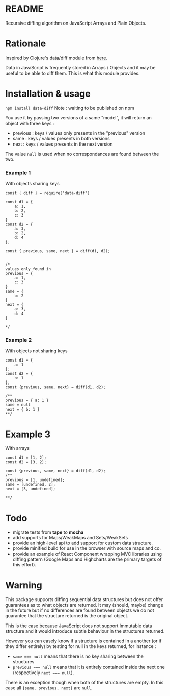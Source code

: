 # README

Recursive diffing algorithm on JavaScript Arrays and Plain Objects.

# Rationale
Inspired by Clojure's data/diff module from [here](https://clojuredocs.org/clojure.data/diff).

Data in JavaScript is frequently stored in Arrays / Objects and it may be useful to be able to diff
them. This is what this module provides. 




# Installation & usage

`npm install data-diff` Note : waiting to be published on npm




You use it by passing two versions of a same "model", it will return an object with three keys :
- previous : keys / values only presents in the "previous" version
- same : keys / values presents in both versions
- next : keys / values presents in the next version

The value `null` is used when no correspondances are found between the two.


### Example 1
With objects sharing keys

```
const { diff } = require("data-diff")

const d1 = {
    a: 1,
    b: 2,
    c: 3
}
const d2 = {
    a: 3,
    b: 2,
    d: 4
};

const { previous, same, next } = diff(d1, d2);


/*
values only found in
previous = {
    a: 1,
    c: 3
}
same = {
    b: 2
}
next = {
    a: 3,
    d: 4
}

*/

```

### Example 2
With objects not sharing keys

```
const d1 = {
    a: 1
};
const d2 = {
    b: 1
};
const {previous, same, next} = diff(d1, d2);

/**
previous = { a: 1 }
same = null
next = { b: 1 }
**/

```

# Example 3
With arrays

```
const d1 = [1, 2];
const d2 = [3, 2];

const {previous, same, next} = diff(d1, d2);
/**
previous = [1, undefined];
same = [undefined, 2];
next = [3, undefined];

**/

```
# Todo 
- migrate tests from **tape** to **mocha**
- add supports for Maps/WeakMaps and Sets/WeakSets
- provide an high-level api to add support for custom data structure.
- provide minified build for use in the browser with source maps and co.
- provide an example of React Component wrapping MVC libraries using diffing pattern (Google Maps and Highcharts are the primary targets of this effort).


# Warning

This package supports diffing sequential data structures but does not offer guarantees as
to what objects are returned. It may (should, maybe) change in the future but if no differences
are found between objects we do not guarantee that the structure returned is the original object.

This is the case because JavaScript does not support Immutable data structure and it would introduce
subtle behaviour in the structures returned.

However you can easely know if a structure is contained in a another (or if they differ entirely)
by testing for null in the keys returned, for instance :
- `same === null` means that there is no key sharing between the structures
- `previous === null` means that it is entirely contained inside the next one (respectively `next === null`).

There is an exception though when both of the structures are empty. In this case all `{same, previous, next}` are `null`.


